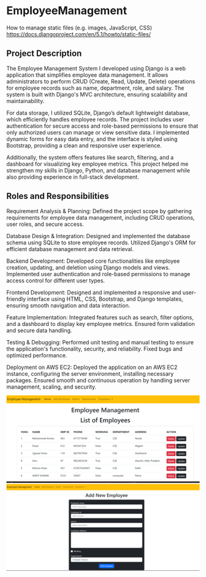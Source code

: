 # EmployeeManagement

How to manage static files (e.g. images, JavaScript, CSS)  https://docs.djangoproject.com/en/5.1/howto/static-files/

## Project Description
The Employee Management System I developed using Django is a web application that simplifies employee data management. It allows administrators to perform CRUD (Create, Read, Update, Delete) operations for employee records such as name, department, role, and salary. The system is built with Django's MVC architecture, ensuring scalability and maintainability.

For data storage, I utilized SQLite, Django’s default lightweight database, which efficiently handles employee records. The project includes user authentication for secure access and role-based permissions to ensure that only authorized users can manage or view sensitive data. I implemented dynamic forms for easy data entry, and the interface is styled using Bootstrap, providing a clean and responsive user experience.

Additionally, the system offers features like search, filtering, and a dashboard for visualizing key employee metrics. This project helped me strengthen my skills in Django, Python, and database management while also providing experience in full-stack development.



## Roles and Responsibilities
Requirement Analysis & Planning: Defined the project scope by gathering requirements for employee data management, including CRUD operations, user roles, and secure access.

Database Design & Integration: Designed and implemented the database schema using SQLite to store employee records. Utilized Django's ORM for efficient database management and data retrieval.

Backend Development: Developed core functionalities like employee creation, updating, and deletion using Django models and views. Implemented user authentication and role-based permissions to manage access control for different user types.

Frontend Development: Designed and implemented a responsive and user-friendly interface using HTML, CSS, Bootstrap, and Django templates, ensuring smooth navigation and data interaction.

Feature Implementation: Integrated features such as search, filter options, and a dashboard to display key employee metrics. Ensured form validation and secure data handling.

Testing & Debugging: Performed unit testing and manual testing to ensure the application's functionality, security, and reliability. Fixed bugs and optimized performance.

Deployment on AWS EC2: Deployed the application on an AWS EC2 instance, configuring the server environment, installing necessary packages. Ensured smooth and continuous operation by handling server management, scaling, and security.


![Project front-end](https://github.com/mdarman4002/EmployeeManagement-Django-project-/blob/main/EmpMan-front-end.png)
![Project front-end](https://github.com/mdarman4002/EmployeeManagement-Django-project-/blob/main/Add-emp.png)

